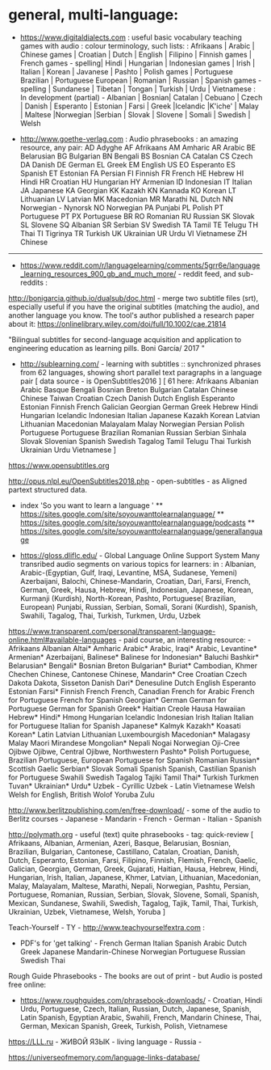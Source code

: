 
# general, multi-language:

 * https://www.digitaldialects.com : useful basic vocabulary teaching games with audio : colour terminology, such lists:
 : Afrikaans | Arabic | Chinese games | Croatian | Dutch | English | Filipino | Finnish games | French games - spelling| Hindi | Hungarian | Indonesian games | Irish | Italian | Korean | Javanese | Pashto | Polish games | Portuguese Brazilian | Portuguese European | Romanian | Russian | Spanish games - spelling | Sundanese | Tibetan | Tongan | Turkish | Urdu | Vietnamese : 
In development (partial) -  Albanian | Bosnian| Catalan | Cebuano | Czech | Danish | Esperanto | Estonian | Farsi | Greek |Icelandic |K'iche' | Malay | Maltese |Norwegian |Serbian | Slovak | Slovene | Somali | Swedish | Welsh

 * http://www.goethe-verlag.com :  Audio phrasebooks : an amazing resource, any pair:
   AD Adyghe AF Afrikaans AM Amharic AR Arabic BE Belarusian BG Bulgarian BN Bengali BS Bosnian CA Catalan CS Czech DA Danish DE German EL Greek EM English US EO Esperanto ES Spanish ET Estonian FA Persian FI Finnish FR French HE Hebrew HI Hindi HR Croatian HU Hungarian HY Armenian ID Indonesian IT Italian JA Japanese KA Georgian KK Kazakh KN Kannada KO Korean LT Lithuanian LV Latvian MK Macedonian MR Marathi NL Dutch NN Norwegian - Nynorsk NO Norwegian PA Punjabi PL Polish PT Portuguese PT PX Portuguese BR RO Romanian RU Russian SK Slovak SL Slovene SQ Albanian SR Serbian SV Swedish TA Tamil TE Telugu TH Thai TI Tigrinya TR Turkish UK Ukrainian UR Urdu VI Vietnamese ZH Chinese


-----


 * https://www.reddit.com/r/languagelearning/comments/5grr6e/language_learning_resources_900_gb_and_much_more/ - reddit feed, and sub-reddits : 


http://bonigarcia.github.io/dualsub/doc.html - merge two subtitle files (srt), especially useful if you have the original subtitles (matching the audio), and another language you know.
The tool's author published a research paper about it:
https://onlinelibrary.wiley.com/doi/full/10.1002/cae.21814 

"Bilingual subtitles for second-language acquisition and application to engineering education as learning pills. Boni García/ 2017 "

  * http://sublearning.com/ - learning with subtitles :: synchronized phrases from 62 languages, showing short parallel text paragraphs in a language pair [ data source - is OpenSubtitles2016 ] 
  [ 61 here: Afrikaans Albanian Arabic Basque Bengali Bosnian Breton Bulgarian Catalan Chinese Chinese Taiwan Croatian Czech Danish Dutch English Esperanto Estonian Finnish French Galician Georgian German Greek Hebrew Hindi Hungarian Icelandic Indonesian Italian Japanese Kazakh Korean Latvian Lithuanian Macedonian Malayalam Malay Norwegian Persian Polish Portuguese Portuguese Brazilian Romanian Russian Serbian Sinhala Slovak Slovenian Spanish Swedish Tagalog Tamil Telugu Thai Turkish Ukrainian Urdu Vietnamese ]

https://www.opensubtitles.org

http://opus.nlpl.eu/OpenSubtitles2018.php - open-subtitles - as Aligned partext structured data.

 * index 'So you want to learn a language ' 
  ** https://sites.google.com/site/soyouwanttolearnalanguage/
  ** https://sites.google.com/site/soyouwanttolearnalanguage/podcasts
  ** https://sites.google.com/site/soyouwanttolearnalanguage/generallanguage


* https://gloss.dliflc.edu/ - Global Language Online Support System
 Many transribed audio segments on various topics for learners:
 in :
Albanian, Arabic-(Egyptian, Gulf, Iraqi, Levantine, MSA, Sudanese, Yemeni) Azerbaijani, Balochi, Chinese-Mandarin, Croatian, Dari, Farsi, French, German, Greek, Hausa, Hebrew, Hindi, Indonesian, Japanese, Korean, Kurmanji (Kurdish), North-Korean, Pashto, Portuguese( Brazilian, European) Punjabi, Russian, Serbian, Somali, Sorani (Kurdish), Spanish, Swahili, Tagalog, Thai, Turkish, Turkmen, Urdu, Uzbek


https://www.transparent.com/personal/transparent-language-online.html#available-languages - paid course, an interesting resource: - Afrikaans Albanian Altai* Amharic Arabic* Arabic, Iraqi* Arabic, Levantine* Armenian* Azerbaijani,  Balinese* Balinese for Indonesian* Baluchi Bashkir* Belarusian* Bengali* Bosnian Breton Bulgarian* Buriat* Cambodian, Khmer Chechen Chinese, Cantonese Chinese, Mandarin* Cree Croatian Czech Dakota Dakota, Sisseton Danish Dari* Denesuline Dutch English Esperanto Estonian Farsi* Finnish French French, Canadian French for Arabic French for Portuguese French for Spanish Georgian* German German for Portuguese German for Spanish Greek* Haitian Creole Hausa Hawaiian Hebrew* Hindi* Hmong Hungarian Icelandic Indonesian Irish Italian Italian for Portuguese Italian for Spanish Japanese* Kalmyk Kazakh* Koasati Korean* Latin Latvian Lithuanian Luxembourgish Macedonian* Malagasy Malay Maori Mirandese Mongolian* Nepali Nogai Norwegian Oji-Cree Ojibwe Ojibwe, Central Ojibwe, Northwestern Pashto* Polish Portuguese, Brazilian Portuguese, European Portuguese for Spanish Romanian Russian* Scottish Gaelic Serbian* Slovak Somali Spanish Spanish, Castilian Spanish for Portuguese Swahili Swedish Tagalog Tajiki Tamil Thai* Turkish Turkmen Tuvan* Ukrainian* Urdu* Uzbek - Cyrillic Uzbek - Latin Vietnamese Welsh Welsh for English, British Wolof Yoruba Zulu 



http://www.berlitzpublishing.com/en/free-download/ - some of the audio to Berlitz courses - Japanese - Mandarin - French - German - Italian - Spanish



http://polymath.org - useful (text) quite phrasebooks - tag: quick-review
[ Afrikaans, Albanian, Armenian, Azeri, Basque, Belarusian, Bosnian, Brazilian, Bulgarian, Cantonese, Castillano, Catalan, Croatian, Danish, Dutch, Esperanto, Estonian, Farsi, Filipino, Finnish, Flemish, French, Gaelic, Galician, Georgian, German, Greek, Gujarati, Haitian, Hausa, Hebrew, Hindi, Hungarian, Irish, Italian, Japanese, Khmer, Latvian, Lithuanian, Macedonian, Malay, Malayalam, Maltese, Marathi, Nepali, Norwegian, Pashtu, Persian, Portuguese, Romanian, Russian, Serbian, Slovak, Slovene, Somali, Spanish, Mexican, Sundanese, Swahili, Swedish, Tagalog, Tajik, Tamil, Thai, Turkish, Ukrainian, Uzbek, Vietnamese, Welsh, Yoruba ]

Teach-Yourself - TY - http://www.teachyourselfextra.com : 
 - PDF's for 'get talking' - French German Italian Spanish Arabic Dutch Greek Japanese Mandarin-Chinese Norwegian Portuguese Russian Swedish Thai

Rough Guide Phrasebooks - The books are out of print - but Audio is posted free online:
 * https://www.roughguides.com/phrasebook-downloads/ - Croatian, Hindi Urdu, Portuguese, Czech, Italian, Russian, Dutch, Japanese, Spanish, Latin Spanish, Egyptian Arabic, Swahili, French, Mandarin Chinese, Thai, German, Mexican Spanish, Greek, Turkish, Polish, Vietnamese 


https://LLL.ru -  ЖИВОЙ ЯЗЫК - living language - Russia - 



https://universeofmemory.com/language-links-database/


